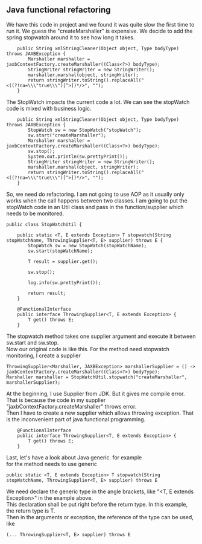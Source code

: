 ## Java functional refactoring
We have this code in project and we found it was quite slow the first time to run it. We guess the "createMarshaller" is expensive. We decide to add the spring stopwatch around it to see how long it takes.  
```
    public String xmlStringCleaner(Object object, Type bodyType) throws JAXBException {
        Marshaller marshaller = jaxbContextFactory.createMarshaller((Class<?>) bodyType);
        StringWriter stringWriter = new StringWriter();
        marshaller.marshal(object, stringWriter);
        return stringWriter.toString().replaceAll("<((?!na=\\\"true\\\")[^>])*/>", "");
    }
```
The StopWatch impacts the current code a lot. We can see the stopWatch code is mixed with business logic. 
```
    public String xmlStringCleaner(Object object, Type bodyType) throws JAXBException {
    	StopWatch sw = new StopWatch("stopWatch");
    	sw.start("createMarshaller");
        Marshaller marshaller = jaxbContextFactory.createMarshaller((Class<?>) bodyType);
        sw.stop();
        System.out.println(sw.prettyPrint());
        StringWriter stringWriter = new StringWriter();
        marshaller.marshal(object, stringWriter);
        return stringWriter.toString().replaceAll("<((?!na=\\\"true\\\")[^>])*/>", "");
    }
```
So, we need do refactoring. I am not going to use AOP as it usually only works when the call happens between two classes. I am going to put the stopWatch code in an Util class and pass in the function/supplier which needs to be monitored. 
```
public class StopWatchUtil {
	
	public static <T, E extends Exception> T stopwatch(String stopWatchName, ThrowingSupplier<T, E> supplier) throws E {
		StopWatch sw = new StopWatch(stopWatchName);
		sw.start(stopWatchName);
		
		T result = supplier.get();
		
		sw.stop();

		log.info(sw.prettyPrint());
		
		return result;
	}
	
	@FunctionalInterface
	public interface ThrowingSupplier<T, E extends Exception> {
	    T get() throws E;
	}
```
The stopwatch method takes one supplier argument and execute it between sw.start and sw.stop.  
Now our original code is like this. For the method need stopwatch monitoring, I create a supplier
```
ThrowingSupplier<Marshaller, JAXBException> marshallerSupplier = () -> jaxbContextFactory.createMarshaller((Class<?>) bodyType);
Marshaller marshaller = StopWatchUtil.stopwatch("createMarshaller", marshallerSupplier);
```

At the beginning, I use Supplier from JDK. But it gives me compile error. That is because the code in my supplier "jaxbContextFactory.createMarshaller" throws error.  
Then I have to create a new supplier which allows throwing exception. That is the inconvenient part of java functional programming. 
```
	@FunctionalInterface
	public interface ThrowingSupplier<T, E extends Exception> {
	    T get() throws E;
	}
```

Last, let's have a look about Java generic. for example  
for the method needs to use generic 
```
public static <T, E extends Exception> T stopwatch(String stopWatchName, ThrowingSupplier<T, E> supplier) throws E
```
We need declare the generic type in the angle brackets, like "<T, E extends Exception>" in the example above.  
This declaration shall be put right before the return type. In this example, the return type is T.  
Then in the arguments or exception, the reference of the type can be used, like 
```
(... ThrowingSupplier<T, E> supplier) throws E
```

